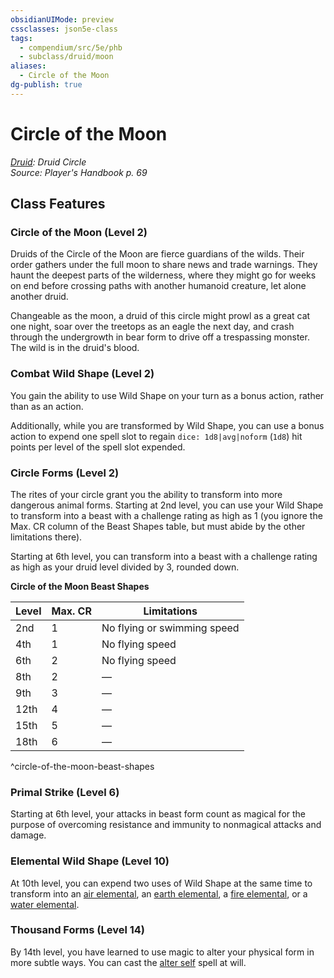 ```yaml
---
obsidianUIMode: preview
cssclasses: json5e-class
tags:
  - compendium/src/5e/phb
  - subclass/druid/moon
aliases:
  - Circle of the Moon
dg-publish: true
---
```

# Circle of the Moon
*[Druid](druid.md): Druid Circle*  
*Source: Player's Handbook p. 69*  


## Class Features

### Circle of the Moon (Level 2)

Druids of the Circle of the Moon are fierce guardians of the wilds. Their order gathers under the full moon to share news and trade warnings. They haunt the deepest parts of the wilderness, where they might go for weeks on end before crossing paths with another humanoid creature, let alone another druid.

Changeable as the moon, a druid of this circle might prowl as a great cat one night, soar over the treetops as an eagle the next day, and crash through the undergrowth in bear form to drive off a trespassing monster. The wild is in the druid's blood.

### Combat Wild Shape (Level 2)

You gain the ability to use Wild Shape on your turn as a bonus action, rather than as an action.

Additionally, while you are transformed by Wild Shape, you can use a bonus action to expend one spell slot to regain `dice: 1d8|avg|noform` (`1d8`) hit points per level of the spell slot expended.

### Circle Forms (Level 2)

The rites of your circle grant you the ability to transform into more dangerous animal forms. Starting at 2nd level, you can use your Wild Shape to transform into a beast with a challenge rating as high as 1 (you ignore the Max. CR column of the Beast Shapes table, but must abide by the other limitations there).

Starting at 6th level, you can transform into a beast with a challenge rating as high as your druid level divided by 3, rounded down.

**Circle of the Moon Beast Shapes**

| Level | Max. CR | Limitations |
|-------|---------|-------------|
| 2nd | 1 | No flying or swimming speed |
| 4th | 1 | No flying speed |
| 6th | 2 | No flying speed |
| 8th | 2 | — |
| 9th | 3 | — |
| 12th | 4 | — |
| 15th | 5 | — |
| 18th | 6 | — |
^circle-of-the-moon-beast-shapes

### Primal Strike (Level 6)

Starting at 6th level, your attacks in beast form count as magical for the purpose of overcoming resistance and immunity to nonmagical attacks and damage.

### Elemental Wild Shape (Level 10)

At 10th level, you can expend two uses of Wild Shape at the same time to transform into an [air elemental](/Admin/CLI/bestiary/elemental/air-elemental.md), an [earth elemental](/Admin/CLI/bestiary/elemental/earth-elemental.md), a [fire elemental](/Admin/CLI/bestiary/elemental/fire-elemental.md), or a [water elemental](/Admin/CLI/bestiary/elemental/water-elemental.md).

### Thousand Forms (Level 14)

By 14th level, you have learned to use magic to alter your physical form in more subtle ways. You can cast the [alter self](/Admin/CLI/spells/alter-self.md) spell at will.